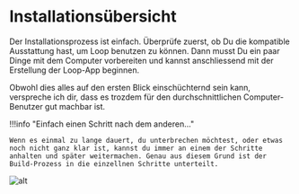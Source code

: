 # Installationsübersicht

Der Installationsprozess ist einfach. Überprüfe zuerst, ob Du die kompatible Ausstattung hast, um Loop benutzen zu können. Dann musst Du ein paar Dinge mit dem Computer vorbereiten und kannst anschliessend mit der Erstellung der Loop-App beginnen.

Obwohl dies alles auf den ersten Blick einschüchternd sein kann, verspreche ich dir, dass es trozdem für den durchschnittlichen Computer-Benutzer gut machbar ist.

!!!info "Einfach einen Schritt nach dem anderen..."

    Wenn es einmal zu lange dauert, du unterbrechen möchtest, oder etwas noch nicht ganz klar ist, kannst du immer an einem der Schritte anhalten und später weitermachen. Genau aus diesem Grund ist der Build-Prozess in die einzellnen Schritte unterteilt.

![alt](https://media.giphy.com/media/xThta8UkUaoqJoJQC4/giphy.gif)

